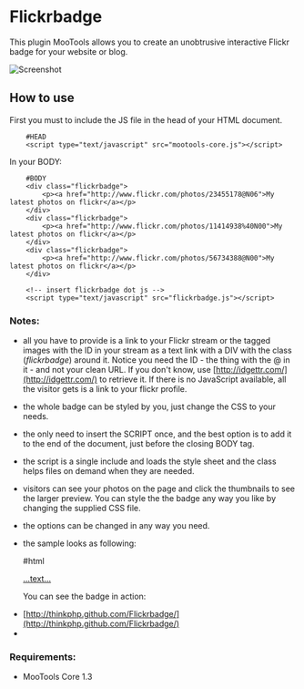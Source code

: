 Flickrbadge
===========

This plugin MooTools allows you to create an unobtrusive interactive Flickr badge for your website or blog.

![Screenshot](http://farm6.static.flickr.com/5241/5345913316_2dbbb9b357.jpg)

How to use
----------

First you must to include the JS file in the head of your HTML document.

        #HEAD
        <script type="text/javascript" src="mootools-core.js"></script>

In your BODY:

        #BODY
        <div class="flickrbadge">
            <p><a href="http://www.flickr.com/photos/23455178@N06">My latest photos on flickr</a></p>
        </div>
        <div class="flickrbadge">
            <p><a href="http://www.flickr.com/photos/11414938%40N00">My latest photos on flickr</a></p>
        </div>
        <div class="flickrbadge">
            <p><a href="http://www.flickr.com/photos/56734388@N00">My latest photos on flickr</a></p>
        </div>

        <!-- insert flickrbadge dot js -->
        <script type="text/javascript" src="flickrbadge.js"></script>

### Notes:

* all you have to provide is a link to your Flickr stream or the tagged images with the ID in your stream as a text link with a DIV with the 
  class (*flickrbadge*) around it. Notice you need the ID - the thing with the @ in it - and not your clean URL. 
  If you don't know, use [http://idgettr.com/](http://idgettr.com/) to retrieve it. If there is no JavaScript available, all the visitor gets is a link to your flickr profile.
* the whole badge can be styled by you, just change the CSS to your needs.
* the only need to insert the SCRIPT once, and the best option is to add it to the end of the document, just before the closing BODY tag.
* the script is a single include and loads the style sheet and the class helps files on demand when they are needed.
* visitors can see your photos on the page and click the thumbnails to see the larger preview. You can style the the badge any way you like by changing the supplied CSS file.
* the options can be changed in any way you need.
* the sample looks as following:

  #html
  <div class="...class...">
       <p><a href="...@...">...text...</a></p>
  </div>

  You can see the badge in action:
- [http://thinkphp.github.com/Flickrbadge/](http://thinkphp.github.com/Flickrbadge/)
- []()


### Requirements:

- MooTools Core 1.3